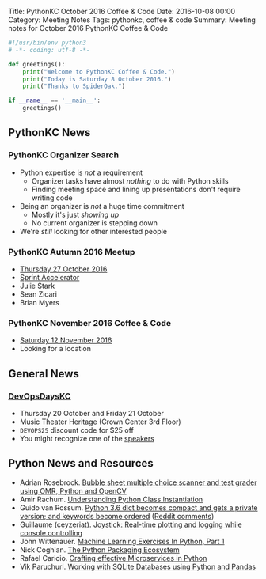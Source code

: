 Title: PythonKC October 2016 Coffee & Code
Date: 2016-10-08 00:00
Category: Meeting Notes
Tags: pythonkc, coffee & code
Summary: Meeting notes for October 2016 PythonKC Coffee & Code

```python
#!/usr/bin/env python3
# -*- coding: utf-8 -*-

def greetings():
    print("Welcome to PythonKC Coffee & Code.")
    print("Today is Saturday 8 October 2016.")
    print("Thanks to SpiderOak.")

if __name__ == '__main__':
    greetings()
```

## PythonKC News

### PythonKC Organizer Search
* Python expertise is _not_ a requirement
    * Organizer tasks have almost _nothing_ to do with Python skills
    * Finding meeting space and lining up presentations don't require writing code
* Being an organizer is _not_ a huge time commitment
    * Mostly it's just _showing up_
    * No current organizer is stepping down
* We're _still_ looking for other interested people

### PythonKC Autumn 2016 Meetup
* [Thursday 27 October 2016](http://www.meetup.com/pythonkc/events/233362622/)
* [Sprint Accelerator](http://sprintaccel.com)
* Julie Stark
* Sean Zicari
* Brian Myers

### PythonKC November 2016 Coffee & Code
* [Saturday 12 November 2016](http://www.meetup.com/pythonkc/events/234261269/)
* Looking for a location

## General News

### [DevOpsDaysKC](https://www.devopsdays.org/events/2016-kansascity/welcome/)
* Thursday 20 October and Friday 21 October
* Music Theater Heritage (Crown Center 3rd Floor)
* `DEVOPS25` discount code for $25 off
* You might recognize one of the [speakers](https://www.devopsdays.org/events/2016-kansascity/program/caleb-hyde/)


## Python News and Resources
* Adrian Rosebrock. [Bubble sheet multiple choice scanner and test grader using OMR, Python and OpenCV](http://www.pyimagesearch.com/2016/10/03/bubble-sheet-multiple-choice-scanner-and-test-grader-using-omr-python-and-opencv/)
* Amir Rachum. [Understanding Python Class Instantiation](http://amir.rachum.com/blog/2016/10/03/understanding-python-class-instantiation/)
* Guido van Rossum. [Python 3.6 dict becomes compact and gets a private version; and keywords become ordered](https://mail.python.org/pipermail/python-dev/2016-September/146348.html) ([Reddit comments](https://www.reddit.com/r/Python/comments/55iqpo/guido_on_dicts_in_python_36/))
* Guillaume (ceyzeriat). [Joystick: Real-time plotting and logging while console controlling](https://github.com/ceyzeriat/joystick)
* John Wittenauer. [Machine Learning Exercises In Python, Part 1](http://www.johnwittenauer.net/machine-learning-exercises-in-python-part-1/)
* Nick Coghlan. [The Python Packaging Ecosystem](http://www.curiousefficiency.org/posts/2016/09/python-packaging-ecosystem.html)
* Rafael Caricio. [Crafting effective Microservices in Python](http://caricio.com/2016/09/16/crafting-effective-microservices-in-python/)
* Vik Paruchuri. [Working with SQLite Databases using Python and Pandas](https://www.dataquest.io/blog/python-pandas-databases/)
